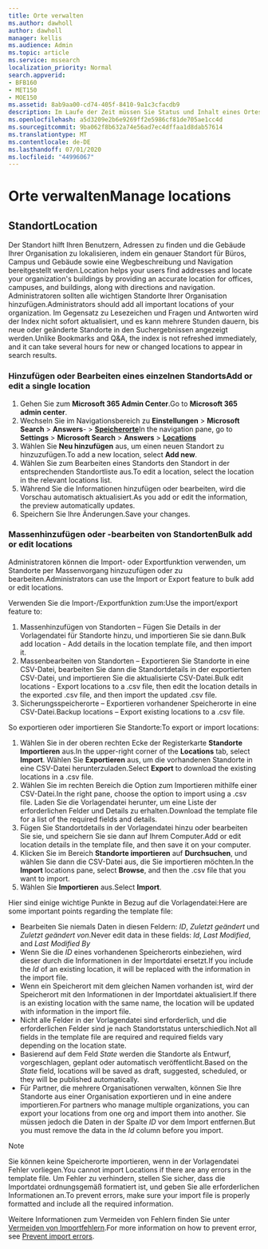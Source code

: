 ```yaml
---
title: Orte verwalten
ms.author: dawholl
author: dawholl
manager: kellis
ms.audience: Admin
ms.topic: article
ms.service: mssearch
localization_priority: Normal
search.appverid:
- BFB160
- MET150
- MOE150
ms.assetid: 8ab9aa00-cd74-405f-8410-9a1c3cfacdb9
description: Im Laufe der Zeit müssen Sie Status und Inhalt eines Ortes möglicherweise aktualisieren, damit er relevant bleibt. 
ms.openlocfilehash: a5d3209e2b6e9269ff2e5986cf81de705ae1cc4d
ms.sourcegitcommit: 9ba062f8b632a74e56ad7ec4dffaa1d8dab57614
ms.translationtype: MT
ms.contentlocale: de-DE
ms.lasthandoff: 07/01/2020
ms.locfileid: "44996067"
---
```

# <a name="manage-locations"></a><span data-ttu-id="2a955-103">Orte verwalten</span><span class="sxs-lookup"><span data-stu-id="2a955-103">Manage locations</span></span>

## <a name="location"></a><span data-ttu-id="2a955-104">Standort</span><span class="sxs-lookup"><span data-stu-id="2a955-104">Location</span></span>

<span data-ttu-id="2a955-105">Der Standort hilft Ihren Benutzern, Adressen zu finden und die Gebäude Ihrer Organisation zu lokalisieren, indem ein genauer Standort für Büros, Campus und Gebäude sowie eine Wegbeschreibung und Navigation bereitgestellt werden.</span><span class="sxs-lookup"><span data-stu-id="2a955-105">Location helps your users find addresses and locate your organization's buildings by providing an accurate location for offices, campuses, and buildings, along with directions and navigation.</span></span> <span data-ttu-id="2a955-106">Administratoren sollten alle wichtigen Standorte Ihrer Organisation hinzufügen.</span><span class="sxs-lookup"><span data-stu-id="2a955-106">Administrators should add all important locations of your organization.</span></span> <span data-ttu-id="2a955-107">Im Gegensatz zu Lesezeichen und Fragen und Antworten wird der Index nicht sofort aktualisiert, und es kann mehrere Stunden dauern, bis neue oder geänderte Standorte in den Suchergebnissen angezeigt werden.</span><span class="sxs-lookup"><span data-stu-id="2a955-107">Unlike Bookmarks and Q&A, the index is not refreshed immediately, and it can take several hours for new or changed locations to appear in search results.</span></span>

### <a name="add-or-edit-a-single-location"></a><span data-ttu-id="2a955-108">Hinzufügen oder Bearbeiten eines einzelnen Standorts</span><span class="sxs-lookup"><span data-stu-id="2a955-108">Add or edit a single location</span></span>

1. <span data-ttu-id="2a955-109">Gehen Sie zum **Microsoft 365 Admin Center**.</span><span class="sxs-lookup"><span data-stu-id="2a955-109">Go to **Microsoft 365 admin center**.</span></span>
1. <span data-ttu-id="2a955-110">Wechseln Sie im Navigationsbereich zu **Einstellungen**  >  **Microsoft Search**  >  **Answers**-  >  [**Speicherorte**](https://admin.microsoft.com/Adminportal/Home#/MicrosoftSearch/locations)</span><span class="sxs-lookup"><span data-stu-id="2a955-110">In the navigation pane, go to **Settings** > **Microsoft Search** > **Answers** > [**Locations**](https://admin.microsoft.com/Adminportal/Home#/MicrosoftSearch/locations)</span></span>
1. <span data-ttu-id="2a955-111">Wählen Sie **Neu hinzufügen** aus, um einen neuen Standort zu hinzuzufügen.</span><span class="sxs-lookup"><span data-stu-id="2a955-111">To add a new location, select **Add new**.</span></span>
1. <span data-ttu-id="2a955-112">Wählen Sie zum Bearbeiten eines Standorts den Standort in der entsprechenden Standortliste aus.</span><span class="sxs-lookup"><span data-stu-id="2a955-112">To edit a location, select the location in the relevant locations list.</span></span>
1. <span data-ttu-id="2a955-113">Während Sie die Informationen hinzufügen oder bearbeiten, wird die Vorschau automatisch aktualisiert.</span><span class="sxs-lookup"><span data-stu-id="2a955-113">As you add or edit the information, the preview automatically updates.</span></span>
1. <span data-ttu-id="2a955-114">Speichern Sie Ihre Änderungen.</span><span class="sxs-lookup"><span data-stu-id="2a955-114">Save your changes.</span></span>

### <a name="bulk-add-or-edit-locations"></a><span data-ttu-id="2a955-115">Massenhinzufügen oder -bearbeiten von Standorten</span><span class="sxs-lookup"><span data-stu-id="2a955-115">Bulk add or edit locations</span></span>

<span data-ttu-id="2a955-116">Administratoren können die Import- oder Exportfunktion verwenden, um Standorte per Massenvorgang hinzuzufügen oder zu bearbeiten.</span><span class="sxs-lookup"><span data-stu-id="2a955-116">Administrators can use the Import or Export feature to bulk add or edit locations.</span></span>

<span data-ttu-id="2a955-117">Verwenden Sie die Import-/Exportfunktion zum:</span><span class="sxs-lookup"><span data-stu-id="2a955-117">Use the import/export feature to:</span></span>

1. <span data-ttu-id="2a955-118">Massenhinzufügen von Standorten – Fügen Sie Details in der Vorlagendatei für Standorte hinzu, und importieren Sie sie dann.</span><span class="sxs-lookup"><span data-stu-id="2a955-118">Bulk add location - Add details in the location template file, and then import it.</span></span>
1. <span data-ttu-id="2a955-119">Massenbearbeiten von Standorten – Exportieren Sie Standorte in eine CSV-Datei, bearbeiten Sie dann die Standortdetails in der exportierten CSV-Datei, und importieren Sie die aktualisierte CSV-Datei.</span><span class="sxs-lookup"><span data-stu-id="2a955-119">Bulk edit locations - Export locations to a .csv file, then edit the location details in the exported .csv file, and then import the updated .csv file.</span></span>
1. <span data-ttu-id="2a955-120">Sicherungsspeicherorte – Exportieren vorhandener Speicherorte in eine CSV-Datei.</span><span class="sxs-lookup"><span data-stu-id="2a955-120">Backup locations – Export existing locations to a .csv file.</span></span>

<span data-ttu-id="2a955-121">So exportieren oder importieren Sie Standorte:</span><span class="sxs-lookup"><span data-stu-id="2a955-121">To export or import locations:</span></span>

1. <span data-ttu-id="2a955-122">Wählen Sie in der oberen rechten Ecke der Registerkarte **Standorte** **Importieren** aus.</span><span class="sxs-lookup"><span data-stu-id="2a955-122">In the upper-right corner of the **Locations** tab, select **Import**.</span></span>
<span data-ttu-id="2a955-123">Wählen Sie **Exportieren** aus, um die vorhandenen Standorte in eine CSV-Datei herunterzuladen.</span><span class="sxs-lookup"><span data-stu-id="2a955-123">Select **Export** to download the existing locations in a .csv file.</span></span>
1. <span data-ttu-id="2a955-124">Wählen Sie im rechten Bereich die Option zum Importieren mithilfe einer CSV-Datei.</span><span class="sxs-lookup"><span data-stu-id="2a955-124">In the right pane, choose the option to import using a .csv file.</span></span>
<span data-ttu-id="2a955-125">Laden Sie die Vorlagendatei herunter, um eine Liste der erforderlichen Felder und Details zu erhalten.</span><span class="sxs-lookup"><span data-stu-id="2a955-125">Download the template file for a list of the required fields and details.</span></span>
1. <span data-ttu-id="2a955-126">Fügen Sie Standortdetails in der Vorlagendatei hinzu oder bearbeiten Sie sie, und speichern Sie sie dann auf Ihrem Computer.</span><span class="sxs-lookup"><span data-stu-id="2a955-126">Add or edit location details in the template file, and then save it on your computer.</span></span>
1. <span data-ttu-id="2a955-127">Klicken Sie im Bereich **Standorte importieren** auf **Durchsuchen**, und wählen Sie dann die CSV-Datei aus, die Sie importieren möchten.</span><span class="sxs-lookup"><span data-stu-id="2a955-127">In the **Import** locations pane, select **Browse**, and then the .csv file that you want to import.</span></span>
1. <span data-ttu-id="2a955-128">Wählen Sie **Importieren** aus.</span><span class="sxs-lookup"><span data-stu-id="2a955-128">Select **Import**.</span></span>

<span data-ttu-id="2a955-129">Hier sind einige wichtige Punkte in Bezug auf die Vorlagendatei:</span><span class="sxs-lookup"><span data-stu-id="2a955-129">Here are some important points regarding the template file:</span></span>

- <span data-ttu-id="2a955-130">Bearbeiten Sie niemals Daten in diesen Feldern: *ID*, *Zuletzt geändert* und *Zuletzt geändert von*.</span><span class="sxs-lookup"><span data-stu-id="2a955-130">Never edit data in these fields: *Id*, *Last Modified*, and *Last Modified By*</span></span>
- <span data-ttu-id="2a955-131">Wenn Sie die *ID* eines vorhandenen Speicherorts einbeziehen, wird dieser durch die Informationen in der Importdatei ersetzt.</span><span class="sxs-lookup"><span data-stu-id="2a955-131">If you include the *Id* of an existing location, it will be replaced with the information in the import file.</span></span>
- <span data-ttu-id="2a955-132">Wenn ein Speicherort mit dem gleichen Namen vorhanden ist, wird der Speicherort mit den Informationen in der Importdatei aktualisiert.</span><span class="sxs-lookup"><span data-stu-id="2a955-132">If there is an existing location with the same name, the location will be updated with information in the import file.</span></span>
- <span data-ttu-id="2a955-133">Nicht alle Felder in der Vorlagendatei sind erforderlich, und die erforderlichen Felder sind je nach Standortstatus unterschiedlich.</span><span class="sxs-lookup"><span data-stu-id="2a955-133">Not all fields in the template file are required and required fields vary depending on the location state.</span></span>
- <span data-ttu-id="2a955-134">Basierend auf dem Feld *State* werden die Standorte als Entwurf, vorgeschlagen, geplant oder automatisch veröffentlicht.</span><span class="sxs-lookup"><span data-stu-id="2a955-134">Based on the *State* field, locations will be saved as draft, suggested, scheduled, or they will be published automatically.</span></span>
- <span data-ttu-id="2a955-135">Für Partner, die mehrere Organisationen verwalten, können Sie Ihre Standorte aus einer Organisation exportieren und in eine andere importieren.</span><span class="sxs-lookup"><span data-stu-id="2a955-135">For partners who manage multiple organizations, you can export your locations from one org and import them into another.</span></span> <span data-ttu-id="2a955-136">Sie müssen jedoch die Daten in der Spalte *ID* vor dem Import entfernen.</span><span class="sxs-lookup"><span data-stu-id="2a955-136">But you must remove the data in the *Id* column before you import.</span></span>

> [!NOTE]
> <span data-ttu-id="2a955-137">Sie können keine Speicherorte importieren, wenn in der Vorlagendatei Fehler vorliegen.</span><span class="sxs-lookup"><span data-stu-id="2a955-137">You cannot import Locations if there are any errors in the template file.</span></span> <span data-ttu-id="2a955-138">Um Fehler zu verhindern, stellen Sie sicher, dass die Importdatei ordnungsgemäß formatiert ist, und geben Sie alle erforderlichen Informationen an.</span><span class="sxs-lookup"><span data-stu-id="2a955-138">To prevent errors, make sure your import file is properly formatted and include all the required information.</span></span>

<span data-ttu-id="2a955-139">Weitere Informationen zum Vermeiden von Fehlern finden Sie unter [Vermeiden von Importfehlern](manage-bookmarks.md#prevent-import-errors).</span><span class="sxs-lookup"><span data-stu-id="2a955-139">For more information on how to prevent error, see [Prevent import errors](manage-bookmarks.md#prevent-import-errors).</span></span>
